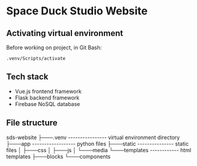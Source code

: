 # Space Duck Studio Website

## Activating virtual environment
Before working on project, in Git Bash:
```
.venv/Scripts/activate
```

## Tech stack
- Vue.js frontend framework
- Flask backend framework
- Firebase NoSQL database

## File structure
sds-website
├───.venv ---------------- virtual environment directory
├───app ------------------ python files
├───static --------------- static files
│   ├───css
│   ├───js
│   └───media
└───templates ------------ html templates
    ├───blocks
    └───components